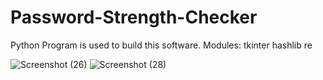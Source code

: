 # Password-Strength-Checker

Python Program is used to build this software.
 Modules:
          tkinter
          hashlib
          re
          
  
  ![Screenshot (26)](https://user-images.githubusercontent.com/104382438/187365650-b28a01fc-affc-4474-aaed-aa674ec638c4.png)
![Screenshot (28)](https://user-images.githubusercontent.com/104382438/187365662-f1e30501-f773-468c-b6c0-103fe9669ae9.png)
